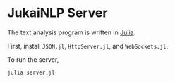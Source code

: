 # JukaiNLP Server
The text analysis program is written in [Julia](http://julialang.org/).

First, install `JSON.jl`, `HttpServer.jl`, and `WebSockets.jl`.

To run the server,
```julia
julia server.jl
```
